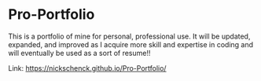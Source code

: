 # Pro-Portfolio
This is a portfolio of mine for personal, professional use. It will be updated, expanded, and improved as I acquire more skill and expertise in coding and will eventually be used as a sort of resume!!

Link: https://nickschenck.github.io/Pro-Portfolio/
